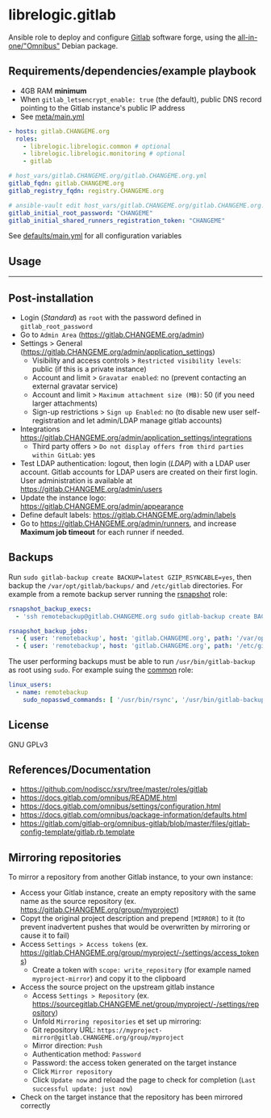 # librelogic.gitlab

Ansible role to deploy and configure [Gitlab](https://about.gitlab.com/) software forge, using the [all-in-one/"Omnibus"](https://about.gitlab.com/install/#debian) Debian package.


## Requirements/dependencies/example playbook

- 4GB RAM **minimum**
- When `gitlab_letsencrypt_enable: true` (the default), public DNS record pointing to the Gitlab instance's public IP address
- See [meta/main.yml](meta/main.yml)

```yaml
- hosts: gitlab.CHANGEME.org
  roles:
    - librelogic.librelogic.common # optional
    - librelogic.librelogic.monitoring # optional
    - gitlab

# host_vars/gitlab.CHANGEME.org/gitlab.CHANGEME.org.yml
gitlab_fqdn: gitlab.CHANGEME.org
gitlab_registry_fqdn: registry.CHANGEME.org

# ansible-vault edit host_vars/gitlab.CHANGEME.org/gitlab.CHANGEME.org.yml
gitlab_initial_root_password: "CHANGEME"
gitlab_initial_shared_runners_registration_token: "CHANGEME"
```

See [defaults/main.yml](defaults/main.yml) for all configuration variables


## Usage
-------

## Post-installation

- Login (_Standard_) as `root` with the password defined in `gitlab_root_password`
- Go to `Admin Area` (https://gitlab.CHANGEME.org/admin)
- Settings > General (https://gitlab.CHANGEME.org/admin/application_settings)
  - Visibility and access controls > `Restricted visibility levels`: public (if this is a private instance)
  - Account and limit > `Gravatar enabled`: no (prevent contacting an external gravatar service)
  - Account and limit > `Maximum attachment size (MB)`: 50 (if you need larger attachments)
  - Sign-up restrictions > `Sign up Enabled`: no (to disable new user self-registration and let admin/LDAP manage gitlab accounts)
- Integrations https://gitlab.CHANGEME.org/admin/application_settings/integrations
  - Third party offers > `Do not display offers from third parties within GitLab`: yes
- Test LDAP authentication: logout, then login (_LDAP_) with a LDAP user account. Gitlab accounts for LDAP users are created on their first login. User administration is available at https://gitlab.CHANGEME.org/admin/users
- Update the instance logo: https://gitlab.CHANGEME.org/admin/appearance
- Define default labels: https://gitlab.CHANGEME.org/admin/labels
- Go to https://gitlab.CHANGEME.org/admin/runners, and increase **Maximum job timeout** for each runner if needed.

## Backups

Run `sudo gitlab-backup create BACKUP=latest GZIP_RSYNCABLE=yes`, then backup the `/var/opt/gitlab/backups/` and `/etc/gitlab` directories. For example from a remote backup server running the [rsnapshot](../rsnapshot) role:

```yaml
rsnapshot_backup_execs:
  - 'ssh remotebackup@gitlab.CHANGEME.org sudo gitlab-backup create BACKUP=latest GZIP_RSYNCABLE=yes'

rsnapshot_backup_jobs:
  - { user: 'remotebackup', host: 'gitlab.CHANGEME.org', path: '/var/opt/gitlab/backups/' }
  - { user: 'remotebackup', host: 'gitlab.CHANGEME.org', path: '/etc/gitlab' }
```

The user performing backups must be able to run `/usr/bin/gitlab-backup` as root using `sudo`. For example suing the [common](../common) role:

```yaml
linux_users:
  - name: remotebackup
    sudo_nopasswd_commands: [ '/usr/bin/rsync', '/usr/bin/gitlab-backup' ]
```


## License

GNU GPLv3

## References/Documentation

- https://github.com/nodiscc/xsrv/tree/master/roles/gitlab
- https://docs.gitlab.com/omnibus/README.html
- https://docs.gitlab.com/omnibus/settings/configuration.html
- https://docs.gitlab.com/omnibus/package-information/defaults.html
- https://gitlab.com/gitlab-org/omnibus-gitlab/blob/master/files/gitlab-config-template/gitlab.rb.template



## Mirroring repositories

To mirror a repository from another Gitlab instance, to your own instance:

- Access your Gitlab instance, create an empty repository with the same name as the source repository (ex. https://gitlab.CHANGEME.org/group/myproject)
 - Copyt the original project description and prepend `[MIRROR]` to it (to prevent inadvertent pushes that would be overwritten by mirroring or cause it to fail)
- Access `Settings > Access tokens` (ex. https://gitlab.CHANGEME.org/group/myproject/-/settings/access_tokens)
  - Create a token with `scope: write_repository` (for example named `myproject-mirror`) and copy it to the clipboard
- Access the source project on the upstream gitlab instance
  - Access `Settings > Repository` (ex. https://sourcegitlab.CHANGEME.net/group/myproject/-/settings/repository)
  - Unfold `Mirroring repositories` et set up mirroring:
  - Git repository URL: `https://myproject-mirror@gitlab.CHANGEME.org/group/myproject`
  - Mirror direction: `Push`
  - Authentication method: `Password`
  - Password: the access token generated on the target instance
  - Click `Mirror repository`
  - Click `Update now` and reload the page to check for completion (`Last successful update: just now`)
- Check on the target instance that the repository has been mirrored correctly
